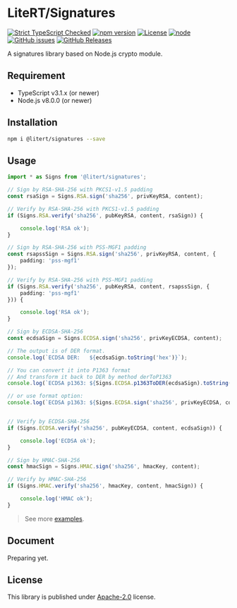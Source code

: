 # LiteRT/Signatures

[![Strict TypeScript Checked](https://badgen.net/badge/TS/Strict "Strict TypeScript Checked")](https://www.typescriptlang.org)
[![npm version](https://img.shields.io/npm/v/@litert/signatures.svg?colorB=brightgreen)](https://www.npmjs.com/package/@litert/signatures "Stable Version")
[![License](https://img.shields.io/npm/l/@litert/signatures.svg?maxAge=2592000?style=plastic)](https://github.com/litert/signatures/blob/master/LICENSE)
[![node](https://img.shields.io/node/v/@litert/signatures.svg?colorB=brightgreen)](https://nodejs.org/dist/latest-v8.x/)
[![GitHub issues](https://img.shields.io/github/issues/litert/signatures.js.svg)](https://github.com/litert/signatures.js/issues)
[![GitHub Releases](https://img.shields.io/github/release/litert/signatures.js.svg)](https://github.com/litert/signatures.js/releases "Stable Release")

A signatures library based on Node.js crypto module.

## Requirement

- TypeScript v3.1.x (or newer)
- Node.js v8.0.0 (or newer)

## Installation

```sh
npm i @litert/signatures --save
```

## Usage

```ts
import * as Signs from '@litert/signatures';

// Sign by RSA-SHA-256 with PKCS1-v1.5 padding
const rsaSign = Signs.RSA.sign('sha256', privKeyRSA, content);

// Verify by RSA-SHA-256 with PKCS1-v1.5 padding
if (Signs.RSA.verify('sha256', pubKeyRSA, content, rsaSign)) {

    console.log('RSA ok');
}

// Sign by RSA-SHA-256 with PSS-MGF1 padding
const rsapssSign = Signs.RSA.sign('sha256', privKeyRSA, content, {
    padding: 'pss-mgf1'
});

// Verify by RSA-SHA-256 with PSS-MGF1 padding
if (Signs.RSA.verify('sha256', pubKeyRSA, content, rsapssSign, {
    padding: 'pss-mgf1'
})) {

    console.log('RSA ok');
}

// Sign by ECDSA-SHA-256
const ecdsaSign = Signs.ECDSA.sign('sha256', privKeyECDSA, content);

// The output is of DER format.
console.log(`ECDSA DER:   ${ecdsaSign.toString('hex')}`);

// You can convert it into P1363 format
// And transform it back to DER by method derToP1363
console.log(`ECDSA p1363: ${Signs.ECDSA.p1363ToDER(ecdsaSign).toString('hex')}`);

// or use format option:
console.log(`ECDSA p1363: ${Signs.ECDSA.sign('sha256', privKeyECDSA, content, {format: 'ieee-p1363'}).toString('hex')}`);


// Verify by ECDSA-SHA-256
if (Signs.ECDSA.verify('sha256', pubKeyECDSA, content, ecdsaSign)) {

    console.log('ECDSA ok');
}

// Sign by HMAC-SHA-256
const hmacSign = Signs.HMAC.sign('sha256', hmacKey, content);

// Verify by HMAC-SHA-256
if (Signs.HMAC.verify('sha256', hmacKey, content, hmacSign)) {

    console.log('HMAC ok');
}
```

> See more [examples](./src/examples).

## Document

Preparing yet.

## License

This library is published under [Apache-2.0](./LICENSE) license.
